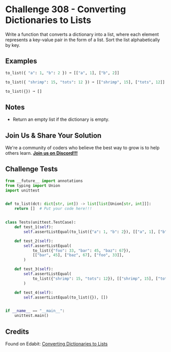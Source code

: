# Challenge 308 - Converting Dictionaries to Lists

Write a function that converts a dictionary into a list, where each element represents a key-value pair in the form of a list. Sort the list alphabetically by key.

## Examples
```python
to_list({ "a": 1, "b": 2 }) ➞ [["a", 1], ["b", 2]]

to_list({ "shrimp": 15, "tots": 12 }) ➞ [["shrimp", 15], ["tots", 12]]

to_list({}) ➞ []
```
## Notes

- Return an empty list if the dictionary is empty.

## Join Us & Share Your Solution

We're a community of coders who believe the best way to grow is to help others learn. **[Join us on Discord!!!](https://discord.gg/sfHykntuGy)**

## Challenge Tests
```python
from __future__ import annotations
from typing import Union
import unittest


def to_list(dct: dict[str, int]) -> list[list[Union[str, int]]]:
    return []  # Put your code here!!!


class Tests(unittest.TestCase):
    def test_1(self):
        self.assertListEqual(to_list({"a": 1, "b": 2}), [["a", 1], ["b", 2]])

    def test_2(self):
        self.assertListEqual(
            to_list({"foo": 33, "bar": 45, "baz": 67}),
            [["bar", 45], ["baz", 67], ["foo", 33]],
        )

    def test_3(self):
        self.assertListEqual(
            to_list({"shrimp": 15, "tots": 12}), [["shrimp", 15], ["tots", 12]]
        )

    def test_4(self):
        self.assertListEqual(to_list({}), [])


if __name__ == "__main__":
    unittest.main()
```
## Credits

Found on Edabit: [Converting Dictionaries to Lists](https://edabit.com/challenge/PgsQAdNvsEAkese8X)
